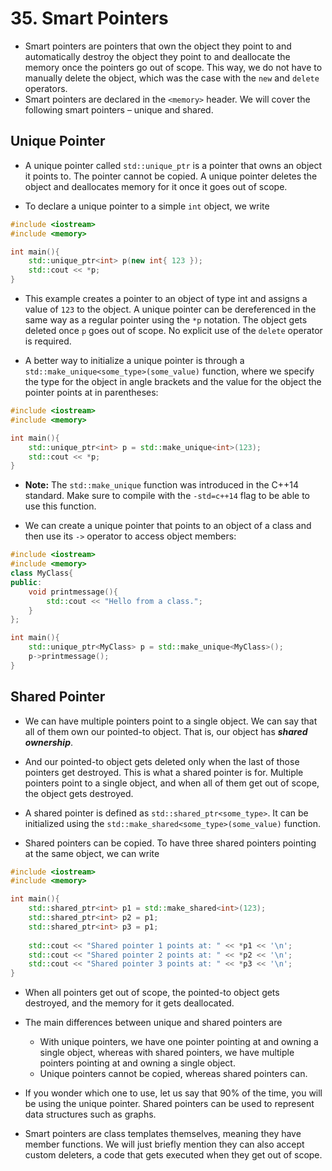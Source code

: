 # 35. Smart Pointers

- Smart pointers are pointers that own the object they point to and automatically destroy the object they point to and deallocate the memory once the pointers go out of scope. This way, we do not have to manually delete the object, which was the case with the `new` and `delete` operators.
- Smart pointers are declared in the `<memory>` header. We will cover the following smart pointers – unique and shared.
## Unique Pointer

- A unique pointer called `std::unique_ptr` is a pointer that owns an object it points to. The pointer cannot be copied. A unique pointer deletes the object and deallocates memory for it once it goes out of scope.

- To declare a unique pointer to a simple `int` object, we write
```cpp
#include <iostream>
#include <memory>

int main(){
	std::unique_ptr<int> p(new int{ 123 });
	std::cout << *p;
}
```

- This example creates a pointer to an object of type int and assigns a value of `123` to the object. A unique pointer can be dereferenced in the same way as a regular pointer using the `*p` notation. The object gets deleted once `p` goes out of scope. No explicit use of the `delete` operator is required.

- A better way to initialize a unique pointer is through a `std::make_unique<some_type>(some_value)` function, where we specify the type for the object in angle brackets and the value for the object the pointer points at in parentheses:
```cpp
#include <iostream>
#include <memory>

int main(){
	std::unique_ptr<int> p = std::make_unique<int>(123);
	std::cout << *p;
}
```

- **Note:** The `std::make_unique` function was introduced in the C++14 standard. Make sure to compile with the `-std=c++14` flag to be able to use this function.

- We can create a unique pointer that points to an object of a class and then use its `->` operator to access object members:
```cpp
#include <iostream>
#include <memory>
class MyClass{
public:
	void printmessage(){
		std::cout << "Hello from a class.";
	}
};

int main(){
	std::unique_ptr<MyClass> p = std::make_unique<MyClass>();
	p->printmessage();
}
```
## Shared Pointer

- We can have multiple pointers point to a single object. We can say that all of them own our pointed-to object. That is, our object has ***shared ownership***.
- And our pointed-to object gets deleted only when the last of those pointers get destroyed. This is what a shared pointer is for. Multiple pointers point to a single object, and when all of them get out of scope, the object gets destroyed.

- A shared pointer is defined as `std::shared_ptr<some_type>`. It can be initialized using the `std::make_shared<some_type>(some_value)` function. 
- Shared pointers can be copied. To have three shared pointers pointing at the same object, we can write
```cpp
#include <iostream>
#include <memory>

int main(){
	std::shared_ptr<int> p1 = std::make_shared<int>(123);
	std::shared_ptr<int> p2 = p1;
	std::shared_ptr<int> p3 = p1;
	
	std::cout << "Shared pointer 1 points at: " << *p1 << '\n';
	std::cout << "Shared pointer 2 points at: " << *p2 << '\n';
	std::cout << "Shared pointer 3 points at: " << *p3 << '\n';
}
```

- When all pointers get out of scope, the pointed-to object gets destroyed, and the memory for it gets deallocated.
- The main differences between unique and shared pointers are
	- With unique pointers, we have one pointer pointing at and owning a single object, whereas with shared pointers, we have multiple pointers pointing at and owning a single object.
	- Unique pointers cannot be copied, whereas shared pointers can.

- If you wonder which one to use, let us say that 90% of the time, you will be using the unique pointer. Shared pointers can be used to represent data structures such as graphs.
- Smart pointers are class templates themselves, meaning they have member functions. We will just briefly mention they can also accept custom deleters, a code that gets executed when they get out of scope.